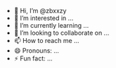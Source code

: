 - 👋 Hi, I’m @zbxxzy
- 👀 I’m interested in ...
- 🌱 I’m currently learning ...
- 💞️ I’m looking to collaborate on ...
- 📫 How to reach me ...
- 😄 Pronouns: ...
- ⚡ Fun fact: ...

<!---
zbxxzy/zbxxzy is a ✨ special ✨ repository because its `README.md` (this file) appears on your GitHub profile.
You can click the Preview link to take a look at your changes.
--->
